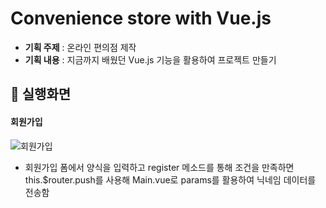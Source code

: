 # Convenience store with Vue.js
- **기획 주제** : 온라인 편의점 제작
- **기획 내용** : 지금까지 배웠던 Vue.js 기능을 활용하여 프로젝트 만들기

## :pushpin: 실행화면
#### 회원가입
![회원가입](https://github.com/mkyoung24/Convenience-store/assets/103173521/599a9de3-e503-4982-a5be-761c0307d673)
- 회원가입 폼에서 양식을 입력하고 register 메소드를 통해 조건을 만족하면 this.$router.push를 사용해 Main.vue로 params를 활용하여  닉네임 데이터를 전송함
